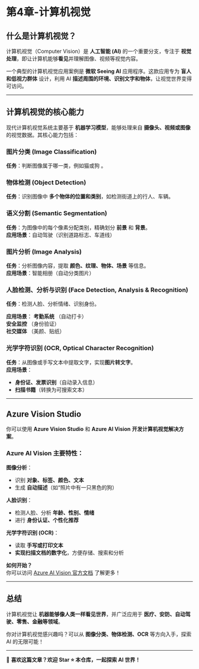 # 第4章-计算机视觉  

## 什么是计算机视觉？  

计算机视觉（Computer Vision）是 **人工智能 (AI)** 的一个重要分支，专注于 **视觉处理**，即让计算机能够**看见**并理解图像、视频等视觉内容。  

一个典型的计算机视觉应用案例是 **微软 Seeing AI** 应用程序。这款应用专为 **盲人和低视力群体** 设计，利用 AI **描述周围的环境、识别文字和物体**，让视觉世界变得可访问。  

---

## 计算机视觉的核心能力  

现代计算机视觉系统主要基于 **机器学习模型**，能够处理来自 **摄像头、视频或图像** 的视觉数据。其核心能力包括：  

### **图片分类 (Image Classification)**  
**任务**：判断图像属于哪一类，例如猫或狗 。  

### **物体检测 (Object Detection)**  
**任务**：识别图像中 **多个物体的位置和类别**，如检测街道上的行人、车辆。  

### **语义分割 (Semantic Segmentation)**  
**任务**：为图像中的每个像素分配类别，精确划分 **前景** 和 **背景**。  
**应用场景**：自动驾驶（识别道路标志、车道线）  

### **图片分析 (Image Analysis)**  
**任务**：分析图像内容，提取 **颜色、纹理、物体、场景** 等信息。  
**应用场景**：智能相册（自动分类图片）  

### **人脸检测、分析与识别 (Face Detection, Analysis & Recognition)**  
**任务**：检测人脸、分析情绪、识别身份。  

**应用场景**：
**考勤系统** （自动打卡）  
**安全监控** （身份验证）  
**社交媒体** （美颜、贴纸）  

### **光学字符识别 (OCR, Optical Character Recognition)**  
**任务**：从图像或手写文本中提取文字，实现**图片转文字**。  
**应用场景**：
- **身份证、发票识别**（自动录入信息）  
- **扫描书籍**（转换为可搜索文本）  

---

## Azure Vision Studio

你可以使用 **Azure Vision Studio** 和 **Azure AI Vision** **开发计算机视觉解决方案**。  

### **Azure AI Vision 主要特性**：

**图像分析**：  
- 识别 **对象、标签、颜色、文本**  
- 生成 **自动描述**（如“照片中有一只黑色的狗）  

**人脸识别**：  
- 检测人脸、分析 **年龄、性别、情绪**  
- 进行 **身份认证、个性化推荐**  

**光学字符识别 (OCR)**：  
- 读取 **手写或打印文本**  
- **实现扫描文档的数字化**，方便存储、搜索和分析  

**如何开始？**  
你可以访问 [Azure AI Vision 官方文档](https://learn.microsoft.com/zh-cn/azure/ai-services/computer-vision/) 了解更多！  

---

## 总结  

计算机视觉让 **机器能够像人类一样看见世界**，并广泛应用于 **医疗、安防、自动驾驶、零售、金融等领域**。  

你对计算机视觉感兴趣吗？可以从 **图像分类、物体检测、OCR** 等方向入手，探索 AI 的无限可能！ 

---

📢 **喜欢这篇文章？欢迎 Star ⭐ 本仓库，一起探索 AI 世界！**
